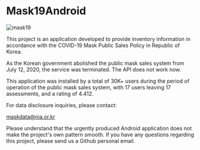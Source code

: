 # Mask19Android

![mask19](C:\Users\gyeongrok\StudioProjects\PublicMaskAndroid\images\mask19.png)

This project is an application developed to provide inventory information in accordance with the COVID-19 Mask Public Sales Policy in Republic of Korea.

As the Korean government abolished the public mask sales system from July 12, 2020, the service was terminated. The API does not work now.

This application was installed by a total of 30K+ users during the period of operation of the public mask sales system, with 17 users leaving 17 assessments, and a rating of 4.412.

For data disclosure inquiries, please contact:

maskdata@nia.or.kr



Please understand that the urgently produced Android application does not make the project's own pattern smooth. If you have any questions regarding this project, please send us a Github personal email.
